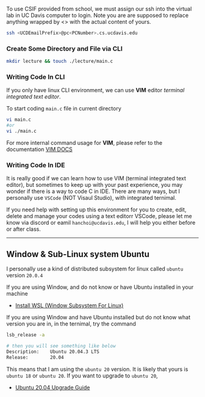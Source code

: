 To use CSIF provided from school, we must assign our ssh into the virtual lab in UC Davis computer to login. Note you are are supposed to replace anything wrapped by <> with the actual content of yours.  

```bash
ssh <UCDEmailPrefix>@pc<PCNumber>.cs.ucdavis.edu
```

### Create Some Directory and File via CLI

```bash
mkdir lecture && touch ./lecture/main.c
```

### Writing Code In CLI

If you only have linux CLI environment, we can use 
**VIM** editor *terminal integrated text editor*. 

To start coding `main.c` file in current directory

```bash
vi main.c
#or
vi ./main.c
```

For more internal command usage for **VIM**, please refer to the documentation [VIM DOCS](#)

### Writing Code In IDE

It is really good if we can learn how to use VIM (terminal integrated text editor), but sometimes to keep up with your past experience, you may wonder if there is a way to code C in IDE. There are many ways, but I personally use `VSCode` (NOT Visaul Studio), with integrated ternimal. 

If you need help with setting up this environment for you to create, edit, delete and manage your codes using a text editorr VSCode, please let me know via discord or eamil `hanchoi@ucdavis.edu`, I will help you either before or after class.

---

## Window & Sub-Linux system Ubuntu

I personally use a kind of distributed subsystem for linux called `ubuntu` version `20.0.4`

If you are using Window, and do not know or have Ubuntu installed in your machine 

- [Install WSL (Window Subsystem For Linux)](https://docs.microsoft.com/en-us/windows/wsl/install)

If you are using Window and have Ubuntu installed but do not know what version you are in, in the ternimal, try the command

```bash
lsb_release -a

# then you will see something like below
Description:    Ubuntu 20.04.3 LTS
Release:        20.04
```

This means that I am using the `ubuntu 20` version. It is likely that yours is `ubuntu 18` or `ubuntu 20`. If you want to upgrade to `ubuntu 20`, 

- [Ubuntu 20.04 Upgrade Guide](https://docs.microsoft.com/en-us/windows/wsl/install#:~:text=To%20update%20from%20WSL%201,distribution%20to%20use%20WSL%202.)